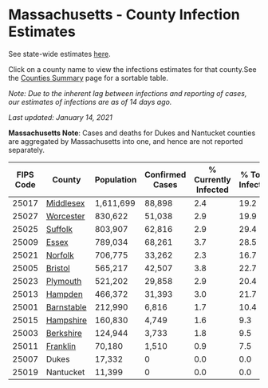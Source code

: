 # Massachusetts - County Infection Estimates

See state-wide estimates [here](/infections/us-ma).

Click on a county name to view the infections estimates for that county.See the [Counties Summary](/infections/summary-counties) page for a sortable table.

*Note: Due to the inherent lag between infections and reporting of cases, our estimates of infections are as of 14 days ago.*

*Last updated: January 14, 2021*

**Massachusetts Note**: Cases and deaths for Dukes and Nantucket counties are aggregated by Massachusetts into one, and hence are not reported separately.

|   FIPS Code |                   County |   Population |   Confirmed Cases |   % Currently Infected |   % Total Infected |
|-------------|--------------------------|--------------|-------------------|------------------------|--------------------|
|       25017 |   [Middlesex](middlesex) |    1,611,699 |            88,898 |                    2.4 |               19.2 |
|       25027 |   [Worcester](worcester) |      830,622 |            51,038 |                    2.9 |               19.9 |
|       25025 |       [Suffolk](suffolk) |      803,907 |            62,816 |                    2.9 |               29.4 |
|       25009 |           [Essex](essex) |      789,034 |            68,261 |                    3.7 |               28.5 |
|       25021 |       [Norfolk](norfolk) |      706,775 |            33,262 |                    2.3 |               16.7 |
|       25005 |       [Bristol](bristol) |      565,217 |            42,507 |                    3.8 |               22.7 |
|       25023 |     [Plymouth](plymouth) |      521,202 |            29,858 |                    2.9 |               20.4 |
|       25013 |       [Hampden](hampden) |      466,372 |            31,393 |                    3.0 |               21.7 |
|       25001 | [Barnstable](barnstable) |      212,990 |             6,816 |                    1.7 |               10.4 |
|       25015 |   [Hampshire](hampshire) |      160,830 |             4,749 |                    1.6 |                9.3 |
|       25003 |   [Berkshire](berkshire) |      124,944 |             3,733 |                    1.8 |                9.5 |
|       25011 |     [Franklin](franklin) |       70,180 |             1,510 |                    0.9 |                7.5 |
|       25007 |                    Dukes |       17,332 |                 0 |                    0.0 |                0.0 |
|       25019 |                Nantucket |       11,399 |                 0 |                    0.0 |                0.0 |